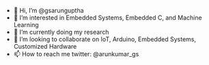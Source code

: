 - 👋 Hi, I’m @gsarunguptha
- 👀 I’m interested in Embedded Systems, Embedded C, and Machine Learning 
- 🌱 I’m currently doing my research 
- 💞️ I’m looking to collaborate on IoT, Arduino, Embedded Systems, Customized Hardware 
- 📫 How to reach me 
     twitter: @arunkumar_gs

<!---
gsarunguptha/gsarunguptha is a ✨ special ✨ repository because its `README.md` (this file) appears on your GitHub profile.
You can click the Preview link to take a look at your changes.
--->
